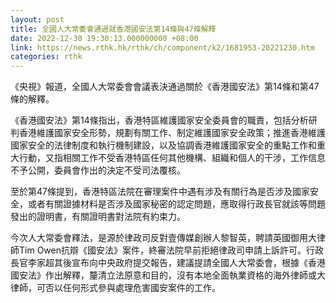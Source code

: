 ```yaml
---
layout: post
title: 全國人大常委會通過就香港國安法第14條與47條解釋
date: 2022-12-30 19:30:13.000000000 +08:00
link: https://news.rthk.hk/rthk/ch/component/k2/1681953-20221230.htm
categories: rthk
---
```


《央視》報道，全國人大常委會會議表決通過關於《香港國安法》第14條和第47條的解釋。

《香港國安法》第14條指出，香港特區維護國家安全委員會的職責，包括分析研判香港維護國家安全形勢，規劃有關工作、制定維護國家安全政策；推進香港維護國家安全的法律制度和執行機制建設，以及協調香港維護國家安全的重點工作和重大行動，又指相關工作不受香港特區任何其他機構、組織和個人的干涉，工作信息不予公開，委員會作出的決定不受司法覆核。

至於第47條提到，香港特區法院在審理案件中遇有涉及有關行為是否涉及國家安全，或者有關證據材料是否涉及國家秘密的認定問題，應取得行政長官就該等問題發出的證明書，有關證明書對法院有約束力。

今次人大常委會釋法，是源於律政司反對壹傳媒創辦人黎智英，聘請英國御用大律師Tim Owen抗辯《國安法》案件，終審法院早前拒絕律政司申請上訴許可。行政長官李家超其後宣布向中央政府提交報告，建議提請全國人大常委會，根據《香港國安法》作出解釋，釐清立法原意和目的，沒有本地全面執業資格的海外律師或大律師，可否以任何形式參與處理危害國安案件的工作。
